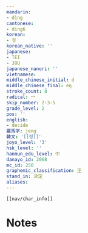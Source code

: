 ```yaml
---
mandarin:
- dìng
cantonese:
- ding6
korean:
- 정
korean_native: ''
japanese:
- TEI
- JOU
japanese_nanori: ''
vietnamese:
middle_chinese_initial: d
middle_chinese_final: eŋ
stroke_count: 8
radical: 宀
skip_number: 2-3-5
grade_level: 2
pos: ''
english:
- decide
羅馬字: jeng
韓文: '[[정]]'
joyo_level: '3'
hsk_level: ''
hanmun_edu_level: 中
danayo_id: 2068
mc_id: 250
graphemic_classification: 正
stand_in: 決定
aliases:
---
```

```meta-bind-embed
[[nav/char_info]]
```

# Notes
